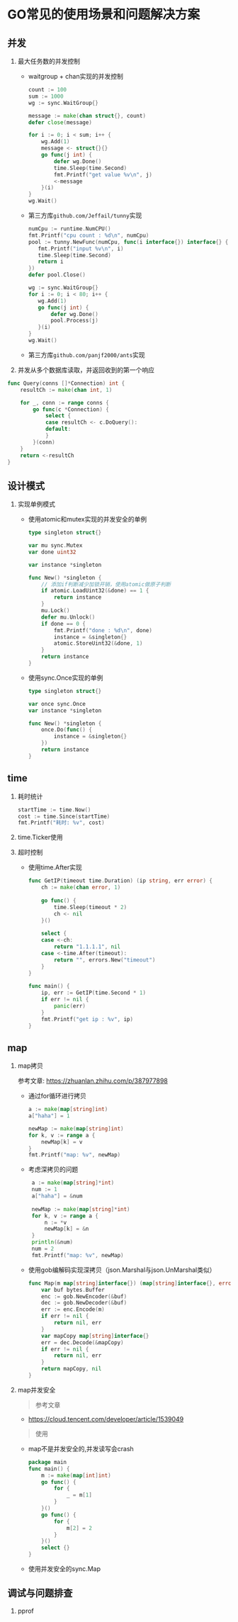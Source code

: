 # GO常见的使用场景和问题解决方案

## 并发
1. 最大任务数的并发控制
    
   - waitgroup + chan实现的并发控制
   
       ```go
       count := 100
       sum := 1000
       wg := sync.WaitGroup{}
    
       message := make(chan struct{}, count)
       defer close(message)
    
       for i := 0; i < sum; i++ {
           wg.Add(1)
           message <- struct{}{}
           go func(j int) {
               defer wg.Done()
               time.Sleep(time.Second)
               fmt.Printf("get value %v\n", j)
               <-message
           }(i)
       }
       wg.Wait()
       ```
     
   - 第三方库`github.com/Jeffail/tunny`实现
    
      ```go
      numCpu := runtime.NumCPU()
      fmt.Printf("cpu count : %d\n", numCpu)
      pool := tunny.NewFunc(numCpu, func(i interface{}) interface{} {
         fmt.Printf("input %v\n", i)
         time.Sleep(time.Second)
         return i
      })
      defer pool.Close()
    
      wg := sync.WaitGroup{}
      for i := 0; i < 80; i++ {
         wg.Add(1)
         go func(j int) {
             defer wg.Done()
             pool.Process(j)
         }(i)
      }
      wg.Wait()
      ```
   
   - 第三方库`github.com/panjf2000/ants`实现

2. 并发从多个数据库读取，并返回收到的第一个响应

```go
func Query(conns []*Connection) int {
	resultCh := make(chan int, 1)

	for _, conn := range conns {
		go func(c *Connection) {
			select {
			case resultCh <- c.DoQuery():
			default:
			}
		}(conn)
	}
	return <-resultCh
}
```

## 设计模式
1. 实现单例模式

    - 使用atomic和mutex实现的并发安全的单例
    
        ```go
        type singleton struct{}
        
        var mu sync.Mutex
        var done uint32
        
        var instance *singleton
        
        func New() *singleton {
            // 添加if判断减少加锁开销，使用atomic做原子判断
            if atomic.LoadUint32(&done) == 1 {
                return instance
            }
            mu.Lock()
            defer mu.Unlock()
            if done == 0 {
                fmt.Printf("done : %d\n", done)
                instance = &singleton{}
                atomic.StoreUint32(&done, 1)
            }
            return instance
        }
        ```
   
   - 使用sync.Once实现的单例

        ```go
        type singleton struct{}
        
        var once sync.Once
        var instance *singleton
        
        func New() *singleton {
            once.Do(func() {
                instance = &singleton{}
            })
            return instance
        }
        ```

## time
1. 耗时统计

    ```go
    startTime := time.Now()
    cost := time.Since(startTime)
    fmt.Printf("耗时: %v", cost)
    ```

2. time.Ticker使用

3. 超时控制

   - 使用time.After实现
   
     ```go
     func GetIP(timeout time.Duration) (ip string, err error) {
         ch := make(chan error, 1)
    
         go func() {
             time.Sleep(timeout * 2)
             ch <- nil
         }()
    
         select {
         case <-ch:
             return "1.1.1.1", nil
         case <-time.After(timeout):
             return "", errors.New("timeout")
         }
     }
    
     func main() {
         ip, err := GetIP(time.Second * 1)
         if err != nil {
             panic(err)
         }
         fmt.Printf("get ip : %v", ip)
     }
     ```

## map

1. map拷贝

   参考文章: https://zhuanlan.zhihu.com/p/387977898

   - 通过for循环进行拷贝

        ```go
        a := make(map[string]int)
        a["haha"] = 1
        
        newMap := make(map[string]int)
        for k, v := range a {
            newMap[k] = v
        }
        fmt.Printf("map: %v", newMap)
       ```
   - 考虑深拷贝的问题

       ```go
        a := make(map[string]*int)
        num := 1
        a["haha"] = &num
        
        newMap := make(map[string]*int)
        for k, v := range a {
            n := *v
            newMap[k] = &n
        }
        println(&num)
        num = 2
        fmt.Printf("map: %v", newMap)
       ```
   - 使用gob编解码实现深拷贝（json.Marshal与json.UnMarshal类似）

        ```go
        func Map(m map[string]interface{}) (map[string]interface{}, error) {
            var buf bytes.Buffer
            enc := gob.NewEncoder(&buf)
            dec := gob.NewDecoder(&buf)
            err := enc.Encode(m)
            if err != nil {
                return nil, err
            }
            var mapCopy map[string]interface{}
            err = dec.Decode(&mapCopy)
            if err != nil {
                return nil, err
            }
            return mapCopy, nil
        }
        ```

2. map并发安全

    > 参考文章
   
    - https://cloud.tencent.com/developer/article/1539049

    > 使用

    - map不是并发安全的,并发读写会crash

        ```go
        package main
        func main() {
            m := make(map[int]int)
            go func() {
                for {
                    _ = m[1]
                }
            }()
            go func() {
                for {
                    m[2] = 2
                }
            }()
            select {}
        }
       ```
    - 使用并发安全的sync.Map

## 调试与问题排查

1. pprof
